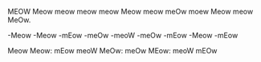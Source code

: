 MEOW
Meow meow meow meow Meow meow meOw moew Meow meow MeOw.

-Meow
-Meow
-mEow
-meOw
-meoW
-meOw
-mEow
-Meow
-mEow


Meow
Meow: mEow meoW
MeOw: meOw
MEow: meoW mEOw